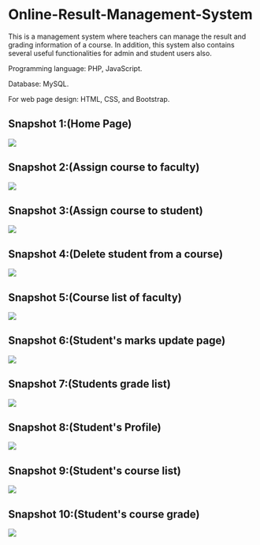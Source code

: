 # Online-Result-Management-System
This is a management system where teachers can manage the result and grading information of a course. In addition, this system also contains several useful functionalities for admin and student users also.



Programming language: PHP, JavaScript.

Database: MySQL.

For web page design: HTML, CSS, and Bootstrap.



## Snapshot 1:(Home Page)
![](snapshots/img1.PNG)


## Snapshot 2:(Assign course to faculty)
![](snapshots/img2.PNG)


## Snapshot 3:(Assign course to student)
![](snapshots/img3.PNG)



## Snapshot 4:(Delete student from a course)
![](snapshots/img4.PNG)



## Snapshot 5:(Course list of faculty)
![](snapshots/img5.PNG)


## Snapshot 6:(Student's marks update page)
![](snapshots/img6.PNG)


## Snapshot 7:(Students grade list)
![](snapshots/img7.PNG)


## Snapshot 8:(Student's Profile)
![](snapshots/img8.PNG)


## Snapshot 9:(Student's course list)
![](snapshots/img9.PNG)


## Snapshot 10:(Student's course grade)
![](snapshots/img10.PNG)
